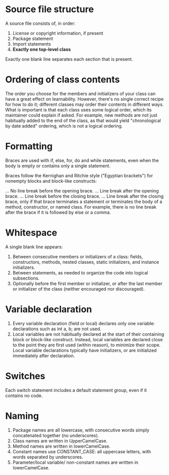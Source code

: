 # Source file structure

A source file consists of, in order:

1. License or copyright information, if present
2. Package statement
3. Import statements
4. **Exactly one top-level class**

Exactly one blank line separates each section that is present.


# Ordering of class contents

The order you choose for the members and initializers of your class can have a great effect on learnability. However, there's no single correct recipe for how to do it; different classes may order their contents in different ways.
What is important is that each class uses some logical order, which its maintainer could explain if asked. For example, new methods are not just habitually added to the end of the class, as that would yield "chronological by date added" ordering, which is not a logical ordering.

# Formatting

Braces are used with if, else, for, do and while statements, even when the body is empty or contains only a single statement.


Braces follow the Kernighan and Ritchie style ("Egyptian brackets") for nonempty blocks and block-like constructs:

... No line break before the opening brace.
... Line break after the opening brace.
... Line break before the closing brace.
... Line break after the closing brace, only if that brace terminates a statement or terminates the body of a method, constructor, or named class. For example, there is no line break after the brace if it is followed by else or a comma.

# Whitespace

A single blank line appears:

1. Between consecutive members or initializers of a class: fields, constructors, methods, nested classes, static initializers, and instance initializers.
2. Between statements, as needed to organize the code into logical subsections.
3. Optionally before the first member or initializer, or after the last member or initializer of the class (neither encouraged nor discouraged).

# Variable declaration

1. Every variable declaration (field or local) declares only one variable: declarations such as int a, b; are not used.
2. Local variables are not habitually declared at the start of their containing block or block-like construct. Instead, local variables are declared close to the point they are first used (within reason), to minimize their scope. Local variable declarations typically have initializers, or are initialized immediately after declaration.

# Switches

Each switch statement includes a default statement group, even if it contains no code.

# Naming

1. Package names are all lowercase, with consecutive words simply concatenated together (no underscores).
2. Class names are written in UpperCamelCase.
3. Method names are written in lowerCamelCase.
4. Constant names use CONSTANT_CASE: all uppercase letters, with words separated by underscores.
5. Parameter/local variable/ non-constant names are written in lowerCamelCase.
